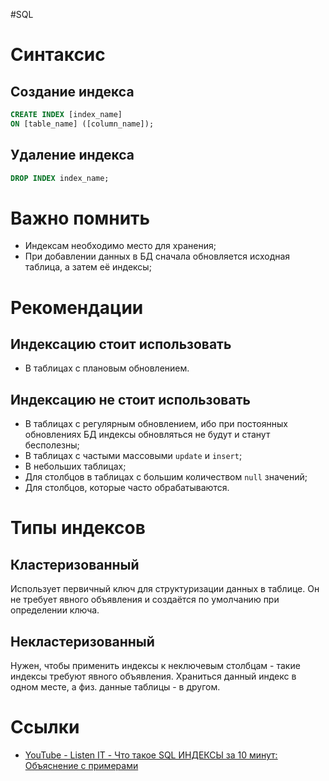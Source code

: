 #SQL
# Синтаксис
## Создание индекса
```sql
CREATE INDEX [index_name]
ON [table_name] ([column_name]);
```
## Удаление индекса
```sql
DROP INDEX index_name;
```
# Важно помнить
- Индексам необходимо место для хранения;
- При добавлении данных в БД сначала обновляется исходная таблица, а затем её индексы;
# Рекомендации
## Индексацию стоит использовать
- В таблицах с плановым обновлением.
## Индексацию не стоит использовать
- В таблицах с регулярным обновлением, ибо при постоянных обновлениях БД индексы обновляться не будут и станут бесполезны;
- В таблицах с частыми массовыми `update` и `insert`;
- В небольших таблицах;
- Для столбцов в таблицах с большим количеством `null` значений;
- Для столбцов, которые часто обрабатываются.
# Типы индексов
## Кластеризованный
Использует первичный ключ для структуризации данных в таблице. Он не требует явного объявления и создаётся по умолчанию при определении ключа.
## Некластеризованный
Нужен, чтобы применить индексы к неключевым столбцам - такие индексы требуют явного объявления.
Храниться данный индекс в одном месте, а физ. данные таблицы - в другом.
# Ссылки
- [YouTube - Listen IT - Что такое SQL ИНДЕКСЫ за 10 минут: Объяснение с примерами](https://www.youtube.com/watch?v=LpEwssOYRKA)